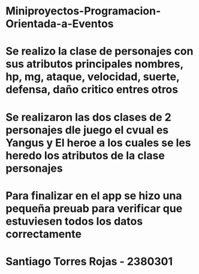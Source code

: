 # Miniproyectos-Programacion-Orientada-a-Eventos
# Se realizo la clase de personajes con sus atributos principales nombres, hp, mg, ataque, velocidad, suerte, defensa, daño critico entres otros
# Se realizaron las dos clases de 2 personajes dle juego el cvual es Yangus y El heroe a los cuales se les heredo los atributos de la clase personajes 
# Para finalizar en el app se hizo una pequeña preuab para verificar que estuviesen todos los datos correctamente

# Santiago Torres Rojas - 2380301 